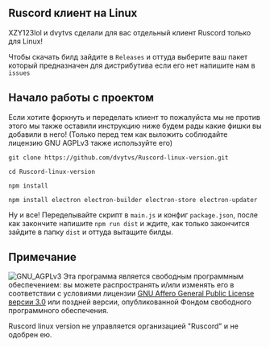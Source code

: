 ## Ruscord клиент на Linux

XZY123lol и dvytvs сделали для вас отдельный клиент Ruscord только для Linux!

Чтобы скачать билд зайдите в ```Releases``` и оттуда выберите ваш пакет который предназначен для дистрибутива если его нет напишите нам в ```issues```

## Начало работы с проектом
Если хотите форкнуть и переделать клиент то пожалуйста мы не против этого мы также оставили инструкцию ниже будем рады какие фишки вы добавили в него! (Только перед тем как выложить соблюдайте лицензию GNU AGPLv3 также используйте его)

```
git clone https://github.com/dvytvs/Ruscord-linux-version.git

cd Ruscord-linux-version

npm install

npm install electron electron-builder electron-store electron-updater
```
Ну и все! Переделывайте скрипт в ```main.js``` и конфиг ```package.json```, после как закончите напишите ```npm run dist``` и ждите, как только закончится зайдите в папку ```dist``` и оттуда вытащите билды.


## Примечание

![GNU_AGPLv3](https://en.m.wikipedia.org/wiki/%D0%A4%D0%B0%D0%B9%D0%BB:AGPLv3_Logo.svg)
Эта программа является свободным программным обеспечением: вы можете распространять и/или изменять его в соответствии с условиями лицензии [GNU Affero General Public License версии 3.0](https://gnu.org/licenses/agpl-3.0.html) или поздней версии, опубликованной Фондом свободного программного обеспечения.

Ruscord linux version не управляется организацией "Ruscord" и не одобрен ею.